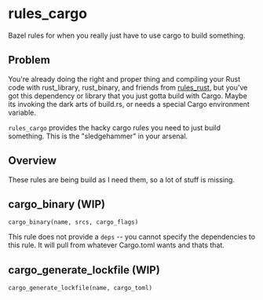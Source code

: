# rules_cargo

Bazel rules for when you really just have to use cargo to build something.

## Problem

You're already doing the right and proper thing and compiling your Rust code with rust_library, rust_binary, and friends from [rules_rust](https://github.com/bazelbuild/rules_rust), but you've got this dependency or library that you just gotta build with Cargo. Maybe its invoking the dark arts of build.rs, or needs a special Cargo environment variable.

`rules_cargo` provides the hacky cargo rules you need to just build something. This is the "sledgehammer" in your arsenal.

## Overview

These rules are being build as I need them, so a lot of stuff is missing.

## cargo_binary (WIP)
```
cargo_binary(name, srcs, cargo_flags)
```
This rule does not provide a `deps` -- you cannot specify the dependencies to this rule. It will pull from whatever Cargo.toml wants and thats that.

## cargo_generate_lockfile (WIP)
```
cargo_generate_lockfile(name, cargo_toml)
```
